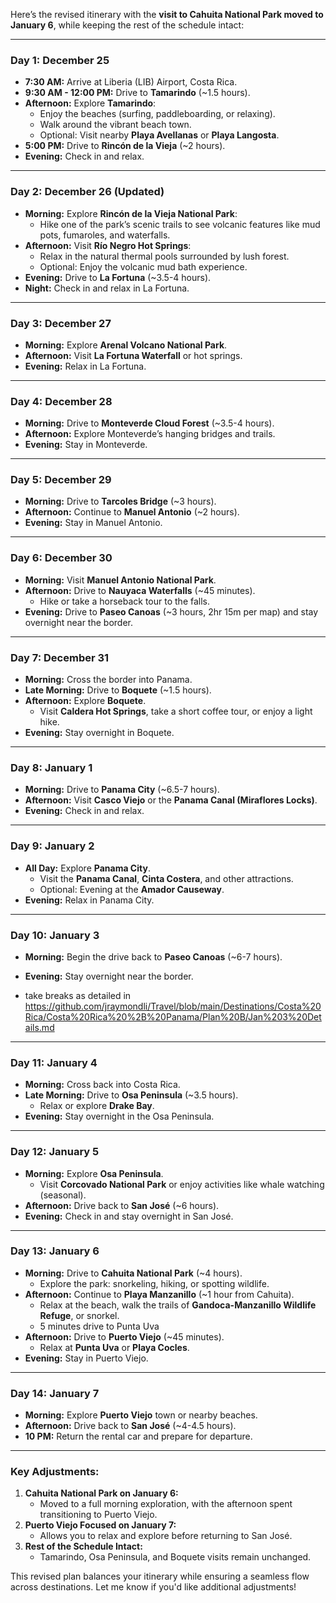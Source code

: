 Here’s the revised itinerary with the **visit to Cahuita National Park moved to January 6**, while keeping the rest of the schedule intact:

---

### **Day 1: December 25**
- **7:30 AM:** Arrive at Liberia (LIB) Airport, Costa Rica.
- **9:30 AM - 12:00 PM:** Drive to **Tamarindo** (~1.5 hours).
- **Afternoon:** Explore **Tamarindo**:
  - Enjoy the beaches (surfing, paddleboarding, or relaxing).
  - Walk around the vibrant beach town.
  - Optional: Visit nearby **Playa Avellanas** or **Playa Langosta**.
- **5:00 PM:** Drive to **Rincón de la Vieja** (~2 hours).
- **Evening:** Check in and relax.


---

### **Day 2: December 26** (Updated)
- **Morning:** Explore **Rincón de la Vieja National Park**:
  - Hike one of the park’s scenic trails to see volcanic features like mud pots, fumaroles, and waterfalls.
- **Afternoon:** Visit **Río Negro Hot Springs**:
  - Relax in the natural thermal pools surrounded by lush forest.
  - Optional: Enjoy the volcanic mud bath experience.
- **Evening:** Drive to **La Fortuna** (~3.5-4 hours).
- **Night:** Check in and relax in La Fortuna.





---

### **Day 3: December 27**
- **Morning:** Explore **Arenal Volcano National Park**.
- **Afternoon:** Visit **La Fortuna Waterfall** or hot springs.
- **Evening:** Relax in La Fortuna.

---

### **Day 4: December 28**
- **Morning:** Drive to **Monteverde Cloud Forest** (~3.5-4 hours).
- **Afternoon:** Explore Monteverde’s hanging bridges and trails.
- **Evening:** Stay in Monteverde.

---

### **Day 5: December 29**
- **Morning:** Drive to **Tarcoles Bridge** (~3 hours).
- **Afternoon:** Continue to **Manuel Antonio** (~2 hours).
- **Evening:** Stay in Manuel Antonio.

---

### **Day 6: December 30**
- **Morning:** Visit **Manuel Antonio National Park**.
- **Afternoon:** Drive to **Nauyaca Waterfalls** (~45 minutes).
  - Hike or take a horseback tour to the falls.
- **Evening:** Drive to **Paseo Canoas** (~3 hours, 2hr 15m per map) and stay overnight near the border.

---

### **Day 7: December 31**
- **Morning:** Cross the border into Panama.
- **Late Morning:** Drive to **Boquete** (~1.5 hours).
- **Afternoon:** Explore **Boquete**.
  - Visit **Caldera Hot Springs**, take a short coffee tour, or enjoy a light hike.
- **Evening:** Stay overnight in Boquete.

---

### **Day 8: January 1**
- **Morning:** Drive to **Panama City** (~6.5-7 hours).
- **Afternoon:** Visit **Casco Viejo** or the **Panama Canal (Miraflores Locks)**.
- **Evening:** Check in and relax.

---

### **Day 9: January 2**
- **All Day:** Explore **Panama City**.
  - Visit the **Panama Canal**, **Cinta Costera**, and other attractions.
  - Optional: Evening at the **Amador Causeway**.
- **Evening:** Relax in Panama City.

---

### **Day 10: January 3**
- **Morning:** Begin the drive back to **Paseo Canoas** (~6-7 hours).
- **Evening:** Stay overnight near the border.

- take breaks as detailed in https://github.com/jraymondli/Travel/blob/main/Destinations/Costa%20Rica/Costa%20Rica%20%2B%20Panama/Plan%20B/Jan%203%20Details.md


---

### **Day 11: January 4**
- **Morning:** Cross back into Costa Rica.
- **Late Morning:** Drive to **Osa Peninsula** (~3.5 hours).
  - Relax or explore **Drake Bay**.
- **Evening:** Stay overnight in the Osa Peninsula.

---

### **Day 12: January 5**
- **Morning:** Explore **Osa Peninsula**.
  - Visit **Corcovado National Park** or enjoy activities like whale watching (seasonal).
- **Afternoon:** Drive back to **San José** (~6 hours).
- **Evening:** Check in and stay overnight in San José.

---

### **Day 13: January 6**


- **Morning:** Drive to **Cahuita National Park** (~4 hours).
  - Explore the park: snorkeling, hiking, or spotting wildlife.
- **Afternoon:** Continue to **Playa Manzanillo** (~1 hour from Cahuita).
  - Relax at the beach, walk the trails of **Gandoca-Manzanillo Wildlife Refuge**, or snorkel.
  - 5 minutes drive to Punta Uva
- **Afternoon:** Drive to **Puerto Viejo** (~45 minutes).
  - Relax at **Punta Uva** or **Playa Cocles**.
- **Evening:** Stay in Puerto Viejo.
  
---

### **Day 14: January 7**
- **Morning:** Explore **Puerto Viejo** town or nearby beaches.
- **Afternoon:** Drive back to **San José** (~4-4.5 hours).
- **10 PM:** Return the rental car and prepare for departure.

---

### **Key Adjustments:**
1. **Cahuita National Park on January 6:** 
   - Moved to a full morning exploration, with the afternoon spent transitioning to Puerto Viejo.
2. **Puerto Viejo Focused on January 7:**
   - Allows you to relax and explore before returning to San José.
3. **Rest of the Schedule Intact:** 
   - Tamarindo, Osa Peninsula, and Boquete visits remain unchanged.

This revised plan balances your itinerary while ensuring a seamless flow across destinations. Let me know if you'd like additional adjustments!



